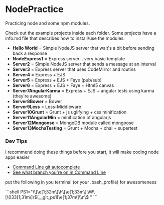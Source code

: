 NodePractice
============

<p>
  Practicing node and some npm modules.
</p>
<p>
  Check out the example projects inside each folder. Some projects have a info.md file that describes how to install/use the modules.
</p>

<ul>
  <li>
    <b>Hello World</b> = Simple NodeJS server that wait's a bit before sending back a response
  </li>
  
  <li>
    <b>NodeExpress1</b> = Express server... very basic template
  </li>
  
  <li>
    <b>Server2</b> = Simple NodeJS server that sends a message at an interval
  </li>
  
  <li>
    <b>Server3</b> = Express server that uses CodeMirror and routins
  </li>
  
  <li>
    <b>Server4</b> = Express + EJS
  </li>
  <li>
    <b>Server5</b> = Express + EJS + Faye (pub/sub)
  </li>
  
  <li>
    <b>Server6</b> = Express + EJS + Faye + Html5 canvas
  </li>
  
  <li>
    <b>Server7AngularKarma</b> = Express + EJS + angular tests using karma (they're awesome)
  </li>
  
  <li>
    <b>Server8Bower</b> = Bower
  </li>
  
  <li>
    <b>Server9Less</b> = Less-Middleware
  </li>
  
  <li>
    <b>Server10Grunt</b> = Grunt + js uglifying + css minification
  </li>
  
  <li>
    <b>Server11AngularMin</b> = minification of angularjs
  </li>
  
  <li>
    <b>Server12Mongoose</b> = MongoDB module called mongoose
  </li>
  
  <li>
    <b>Server13MochaTesting</b> = Grunt + Mocha + chai + supertest
  </li>
  
</ul>

<h3>Dev Tips</h3>
<p>
  I recommend doing these things before you start, it will make coding node apps easier
</p>
<ul>
  <li><a href="http://code-worrier.com/blog/autocomplete-git/">Command Line git autocomplete</a></li>
  <li><a href="http://code-worrier.com/blog/git-branch-in-bash-prompt/">See what branch you're on in Command Line</a></li>
</ul>

<p>put the following in you terminal (or your .bash_profile) for awesomeness </p>
```shell
PS1="\\[\e[1;32m\]\h\[\e[1;33m\]:\W\[\033[1;31m\]\$(__git_ps1)\e[1;37m\]\\n\$ "
```
